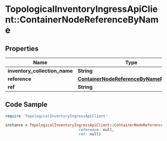 # TopologicalInventoryIngressApiClient::ContainerNodeReferenceByName

## Properties

Name | Type | Description | Notes
------------ | ------------- | ------------- | -------------
**inventory_collection_name** | **String** |  | 
**reference** | [**ContainerNodeReferenceByNameReference**](ContainerNodeReferenceByNameReference.md) |  | 
**ref** | **String** |  | 

## Code Sample

```ruby
require 'TopologicalInventoryIngressApiClient'

instance = TopologicalInventoryIngressApiClient::ContainerNodeReferenceByName.new(inventory_collection_name: null,
                                 reference: null,
                                 ref: null)
```



